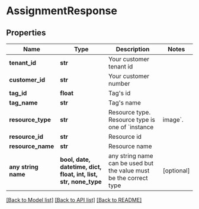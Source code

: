 # AssignmentResponse


## Properties
Name | Type | Description | Notes
------------ | ------------- | ------------- | -------------
**tenant_id** | **str** | Your customer tenant id | 
**customer_id** | **str** | Your customer number | 
**tag_id** | **float** | Tag&#39;s id | 
**tag_name** | **str** | Tag&#39;s name | 
**resource_type** | **str** | Resource type. Resource type is one of &#x60;instance|image&#x60;. | 
**resource_id** | **str** | Resource id | 
**resource_name** | **str** | Resource name | 
**any string name** | **bool, date, datetime, dict, float, int, list, str, none_type** | any string name can be used but the value must be the correct type | [optional]

[[Back to Model list]](../README.md#documentation-for-models) [[Back to API list]](../README.md#documentation-for-api-endpoints) [[Back to README]](../README.md)


